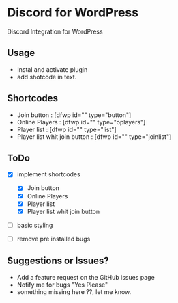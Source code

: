 # Discord for WordPress
Discord Integration for WordPress


## Usage
- Instal and activate plugin
- add shotcode in text.

## Shortcodes
- Join button : [dfwp id="<discord server id>" type="button"]
- Online Players : [dfwp id="<discord server id>" type="oplayers"]
- Player list : [dfwp id="<discord server id>" type="list"]
- Player list whit join button : [dfwp id="<discord server id>" type="joinlist"]

## ToDo

- [x] implement shortcodes
  - [x] Join button
  - [x] Online Players
  - [x] Player list 
  - [x] Player list whit join button
- [ ] basic styling
- [ ] remove pre installed bugs



## Suggestions or Issues?

- Add a feature request on the GitHub issues page
- Notify me for bugs "Yes Please"
- something missing here ??, let me know.
